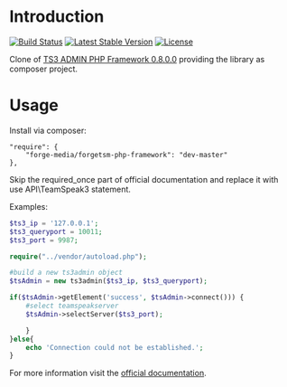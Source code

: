 Introduction
============
[![Build Status](https://scrutinizer-ci.com/g/Forge-Media/forgetsm-php-framework/badges/build.png?b=master)](https://scrutinizer-ci.com/g/Forge-Media/forgetsm-php-framework/build-status/master)
[![Latest Stable Version](https://poser.pugx.org/forge-media/forgetsm-php-framework/v/stable)](https://packagist.org/packages/forge-media/forgetsm-php-framework)
[![License](https://poser.pugx.org/forge-media/forgetsm-php-framework/license)](https://packagist.org/packages/forge-media/forgetsm-php-framework)


Clone of [TS3 ADMIN PHP Framework 0.8.0.0](http://ts3admin.info/index.php) providing the library as composer project.


Usage
=====

Install via composer:

    "require": {
        "forge-media/forgetsm-php-framework": "dev-master"
    },

Skip the required_once part of official documentation and replace it with use API\TeamSpeak3 statement.

Examples:

```php
$ts3_ip = '127.0.0.1';
$ts3_queryport = 10011;
$ts3_port = 9987;

require("../vendor/autoload.php");

#build a new ts3admin object
$tsAdmin = new ts3admin($ts3_ip, $ts3_queryport);

if($tsAdmin->getElement('success', $tsAdmin->connect())) {
	#select teamspeakserver
	$tsAdmin->selectServer($ts3_port);

	}
}else{
	echo 'Connection could not be established.';
}

```

For more information visit the [official documentation](http://ts3admin.info/manual/classts3admin.html).
